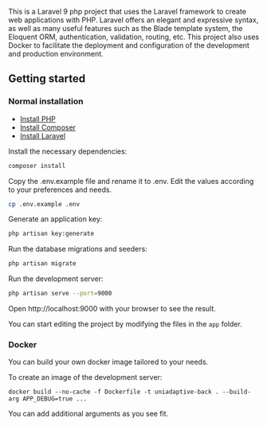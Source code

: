This is a Laravel 9 php project that uses the Laravel framework to create web applications with PHP. Laravel offers an elegant and expressive syntax, as well as many useful features such as the Blade template system, the Eloquent ORM, authentication, validation, routing, etc. This project also uses Docker to facilitate the deployment and configuration of the development and production environment.

## Getting started

### Normal installation

-   [Install PHP](https://www.php.net/manual/es/install.php)
-   [Install Composer](https://getcomposer.org/download/)
-   [Install Laravel](https://laravel.com/docs/9.x/installation)

Install the necessary dependencies:

```bash
composer install
```

Copy the .env.example file and rename it to .env. Edit the values according to your preferences and needs.

```bash
cp .env.example .env
```

Generate an application key:

```bash
php artisan key:generate
```

Run the database migrations and seeders:

```bash
php artisan migrate
```

Run the development server:

```bash
php artisan serve --port=9000
```

Open http://localhost:9000 with your browser to see the result.

You can start editing the project by modifying the files in the `app` folder.

### Docker

You can build your own docker image tailored to your needs.

To create an image of the development server:

    docker build --no-cache -f Dockerfile -t uniadaptive-back . --build-arg APP_DEBUG=true ...

You can add additional arguments as you see fit.

